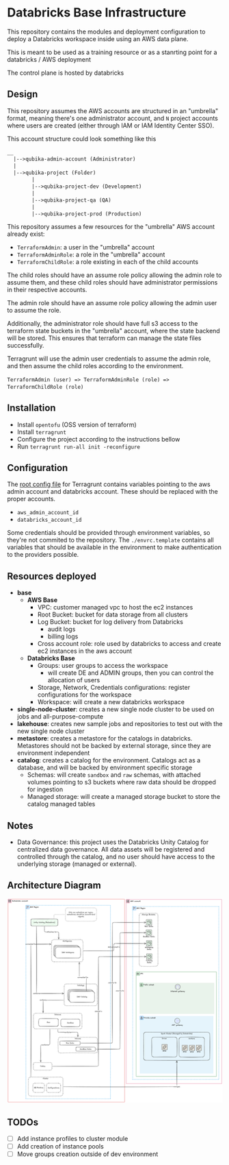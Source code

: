 # Databricks Base Infrastructure

This repository contains the modules and deployment configuration to deploy
a Databricks workspace inside using an AWS data plane.

This is meant to be used as a training resource or as a stanrting point for
a  databricks / AWS deployment

The control plane is hosted by databricks

## Design

This repository assumes the AWS accounts are structured in an "umbrella"
format, meaning there's one administrator account, and `N` project accounts
where users are created (either through IAM or IAM Identity Center SSO).

This account structure could look something like this

```
__
  |-->qubika-admin-account (Administrator)
  |
  |-->qubika-project (Folder)
        |
        |-->qubika-project-dev (Development)
        |
        |-->qubika-project-qa (QA)
        |
        |-->qubika-project-prod (Production)
```


This repository assumes a few resources for the "umbrella" AWS account already exist:
* `TerraformAdmin`: a user in the "umbrella" account
* `TerraformAdminRole`: a role in the "umbrella" account
* `TerraformChildRole`: a role existing in each of the child accounts

The child roles should have an assume role policy allowing the admin role to
assume them, and these child roles should have administrator permissions in
their respective accounts.

The admin role should have an assume role policy allowing the admin user to
assume the role.

Additionally, the administrator role should have full s3 access to the
terraform state buckets in the "umbrella" account, where the state backend will
be stored. This ensures that terraform can manage the state files successfully.

Terragrunt will use the admin user credentials to assume the admin role, and
then assume the child roles according to the environment.

`TerraformAdmin (user) => TerraformAdminRole (role) => TerraformChildRole (role)`

## Installation

* Install `opentofu` (OSS version of terraform)
* Install `terragrunt`
* Configure the project according to the instructions bellow
* Run `terragrunt run-all init -reconfigure`

## Configuration

The [root config file](./terragrunt.hcl) for Terragrunt contains variables
pointing to the aws admin account and databricks account. These should be
replaced with the proper accounts.
* `aws_admin_account_id`
* `databricks_account_id`

Some credentials should be provided through environment variables, so they're
not commited to the repository. The `./envrc.template` contains all variables
that should be available in the environment to make authentication to the
providers possible.


## Resources deployed

* **base**
  * **AWS Base**
    * VPC: customer managed vpc to host the ec2 instances
    * Root Bucket: bucket for data storage from all clusters
    * Log Bucket: bucket for log delivery from Databricks
      * audit logs
      * billing logs
    * Cross account role: role used by databricks to access and create ec2 instances in the aws account
  * **Databricks Base**
    * Groups: user groups to access the workspace
      * will create DE and ADMIN groups, then you can control the allocation of users
    * Storage, Network, Credentials configurations: register configurations for the workspace
    * Workspace: will create a new databricks workspace
* **single-node-cluster**: creates a new single node cluster to be used on jobs and all-purpose-compute
* **lakehouse**: creates new sample jobs and repositories to test out with the new single node cluster
* **metastore**: creates a metastore for the catalogs in databricks. Metastores should not be backed by external storage, since they are environment independent
* **catalog**: creates a catalog for the environment. Catalogs act as a database, and will be backed by environment specific storage
  * Schemas: will create `sandbox` and `raw` schemas, with attached volumes pointing to s3 buckets where raw data should be dropped for ingestion
  * Managed storage: will create a managed storage bucket to store the catalog managed tables

## Notes

* Data Governance: this project uses the Databricks Unity Catalog for centralized data governance. All data assets will be registered and controlled through the catalog, and no user should have access to the underlying storage (managed or external).

## Architecture Diagram

![Diagram](./docs/databricks-infra-base.excalidraw.png)

## TODOs

* [ ] Add instance profiles to cluster module
* [ ] Add creation of instance pools
* [ ] Move groups creation outside of dev environment
